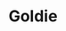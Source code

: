 ---
title: "Goldie"
summary: "British graffiti writer, drum and bass / jungle artist, DJ, actor and TV personality. Born: 19 September 1965 in Walsall, England, UK. The first superstar produced by the breakbeat jungle movement, Goldie popularised drum'n'bass as a form of musical expression just as relevant for living-room contemplation as techno had become by the early 1990s. Though he hardly developed the style, and his later reliance on engineers like and to capture his sound puts into question his true musical importance, Goldie became one of the first personalities in British dance music, his gold teeth and b-boy attitude placing him leagues away from the faceless bedroom boffins who had become the norm in intelligent dance music. After spending several years working on his production skills at , he founded the label, which released seminal dark yet intelligent singles by , , , , , , and , amongst others. He released one of jungle's first and best full-length albums with \"\" , which put him squarely at the top of the drum'n'bass heap –at least in the minds of critics and mainstream listeners– though his follow-up album, \"\" , displayed an ambitious, personal side of Goldie hardly in keeping with jungle's producer mentality. A native of Walsall, England, Goldie was born to a Scottish-Jamaican couple and put up for adoption. He bounced around child-care homes and several sets of foster parents during his childhood years, and became fascinated with the rise of hip-hop, breakdancing, and graffiti art. His nickname stems from \"Goldielocks\", an earlier nickname given to him during his B-boy days due to his blonde dreadlocks which was subsequently shortened when he no longer wore dreadlocks, and then adopted as his graffiti 'tag'. By 1986, he was involved with breakdancing and graffiti forming his own crews around around his home of Wolverhampton, Birmingham and the West Midlands.; Whilst living on the Heat Town Estate in Wolverhampton in the 1980's, Goldie used the multiple labyrinth and concrete 'jungle' of walls, stairwells, and underpasses as his own personal canvases and gallery, producing hundreds of paintings know as 'burners' or 'pieces' , often working at night to avoid detection from police and local residents. Goldie's reputation as a pioneer of aerosol art soon soon spread attracting visitors nationwide, forming a community which lead to the formation of a crew known as the 'United Graffiti Federation', of which Goldie and were 'presidents', forming networks with the established and acting as mentors to burgeoning and up-and-coming graffiti writers. After making several trips nationwide for all-day breakdancing, graffiti and hip hop events , Goldie appeared in the English documentary on graffiti art called \"Bombing\". He also spent time in New York and Miami , but returned to England by 1988. For a time, Goldie worked at the Try 1 shop in Walsall , then moved to London. He began hanging out with two fellow heads from the British hip-hop scene, and , and by 1991 he'd been introduced to the breakbeat culture that birthed jungle; at the seminal club night 'Rage', DJs and pitched ancient breakbeats up to 45 rpm, blending their creations with the popular rave music of the time. Goldie was hooked on the sound of raw breakbeat techno, and he gradually switched his allegiance to jungle from the British hip-hop scene that later generated trip-hop. Through his girlfriend , Goldie hooked up with and , two influential figures in the emerging drum'n'bass scene. The duo's and recordings as were fostering an increasingly artistic attitude to the music, and Goldie learned much about breakbeat production and engineering at their studios. He recorded his first single as , then debuted on as with two singles at the tale-end of the breakbeat hardcore scene, \"Killa Muffin\" and \"Menace\" . The single \"\" under name , broke him into the jungle scene, which besides pioneering the crucial jungle concept of time-stretching , evinced the growing separation between the uplifting rave/hardcore scene and its emerging dark side, more reliant on breakbeats. The name was later taken for his influential label, which released material from a legion of crucial jungle artists: , , , , , , , , and , amongst others. Later singles such as \"\" and remixes for 's spread Goldie's fame, and in 1994 he signed a contract with offshoot . His first major-label single was \"\" , from his debut album \"\" . He gained additional fame in early 1996, when an American tour supporting sparked a relationship between the two and led to a brief engagement period before they called off a wedding. Goldie resurfaced with a high-profile follow-up, \"\" , with another epic two-disc set including one track, \"Mother\" that in itself broke the 70-minute barrier. The album tanked with critics and fans, leading to a return to the underground later that year with the \"\" EP . Save for a handful of mix albums ), two studio efforts credited to , and \"\" ), and \"Sine Tempus\" , a soundtrack to an unreleased film directed by the man himself, Goldie's career over the next two decades became less and less music-focused. He turned his hand to acting, appearing in 's film \"Snatch\" , the James Bond film \"The World Is Not Enough\" , and the perennial soap opera 'Eastenders'. He also appeared on a number of reality TV shows, including 'Maestro', where he learned how to conduct a symphony orchestra, and 'Goldie's Band: By Royal Appointment', where he put together a band of unknowns to perform at Buckingham Palace. He was awarded an MBE on the Queen's 2016 Honours list for services to music and young people. A career-spanning compilation, \"The Alchemist\" , was released by Rhino Records. Goldie's third solo studio album and first in nearly two decades, \"\" , was released on through . Guest vocalists on the album included , , , and , the latter of which he had discovered while making 'Goldie's Band' TV show."
image: "goldie.jpg"
---